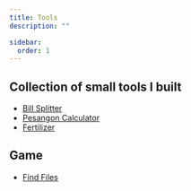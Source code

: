 ```yaml
---
title: Tools
description: ""

sidebar:
  order: 1
---
```



## Collection of small tools I built

*  [Bill Splitter](/split) 
*  [Pesangon Calculator ](/severance)
*  [Fertilizer](/fertilizer)
  
## Game

*  [Find Files](/folder)